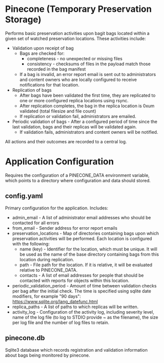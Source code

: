 Pinecone (Temporary Preservation Storage)
========

Performs basic preservation activities upon bagit bags located within a given set of watched preservation locations.  These activities include:
* Validation upon receipt of bag
  * Bags are checked for:
    * completeness - no unexpected or missing files
    * consistency - checksums of files in the payload match those recorded in the bag manifest
  * If a bag is invalid, an error report email is sent out to administrators and content owners who are locally configured to receive notifications for that location.
* Replication of bags
  * After bags have been validated the first time, they are replicated to one or more configured replica locations using rsync.
  * After replication completes, the bag in the replica location is 0xum validated (total filesize and file count)
  * If replication or validation fail, administrators are emailed.
* Periodic validation of bags - After a configured period of time since the last validation, bags and their replicas will be validated again.
  * If validation fails, administrators and content owners will be notified.

All actions and their outcomes are recorded to a central log.  

Application Configuration
==========
Requires the configuration of a PINECONE_DATA environment variable, which points to a directory where configuration and data should stored.

config.yaml
-----------
Primary configuration for the application.  Includes:
* admin_email - A list of administrator email addresses who should be contacted for all errors
* from_email - Sender address for error report emails
* preservation_locations - Map of directories containing bags upon which preservation activities will be performed.  Each location is configured with the following:
  * name (key) - Identifier for the location, which must be unique.  It will be used as the name of the base directory containing bags from this location during replication.
  * path - File path for the location.  If it is relative, it will be evaluated relative to PINECONE_DATA.
  * contacts - A list of email addresses for people that should be contacted with reports for objects within this location.
* periodic_validation_period - Amount of time between validation checks per bag after the initial check.  The time is specified using sqlite date modifiers, for example "90 days": https://www.sqlite.org/lang_datefunc.html
* replica_paths - A list of paths to which replicas will be written.
* activity_log - Configuration of the activity log, including severity level, name of the log file (to log to STDIO provide ~ as the filename), the size per log file and the number of log files to retain.

pinecone.db
-----------
Sqlite3 database which records registration and validation information about bags being monitored by pinecone.